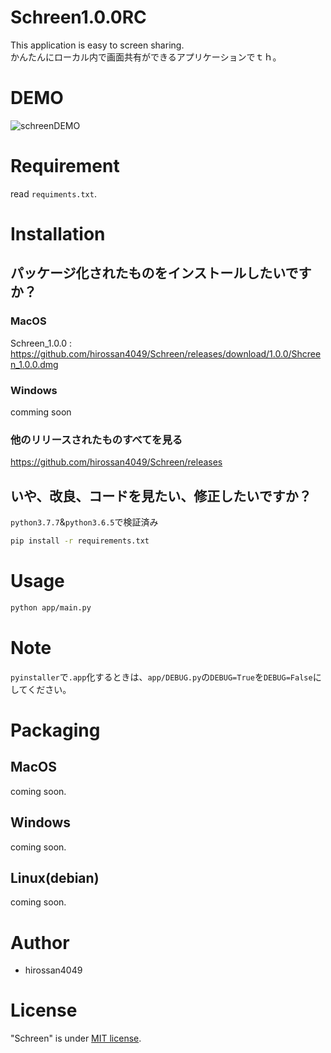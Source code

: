 # Schreen1.0.0RC
This application is easy to screen sharing.
<br>
かんたんにローカル内で画面共有ができるアプリケーションでｔｈ。

# DEMO
![schreenDEMO](https://user-images.githubusercontent.com/50548952/77206946-8a8d9b00-6b3b-11ea-9e69-25570f4c82ff.gif)
# Requirement

read `requiments.txt`.

# Installation

## パッケージ化されたものをインストールしたいですか？
### MacOS
Schreen_1.0.0 : https://github.com/hirossan4049/Schreen/releases/download/1.0.0/Shcreen_1.0.0.dmg

### Windows
comming soon

### 他のリリースされたものすべてを見る
https://github.com/hirossan4049/Schreen/releases

## いや、改良、コードを見たい、修正したいですか？
  `python3.7.7`&`python3.6.5`で検証済み
```bash
pip install -r requirements.txt
```



# Usage

```bash
python app/main.py
```

# Note
`pyinstaller`で`.app`化するときは、`app/DEBUG.py`の`DEBUG=True`を`DEBUG=False`にしてください。
# Packaging
## MacOS
coming soon.
## Windows
coming soon.
## Linux(debian)
coming soon.
# Author

* hirossan4049


# License
"Schreen" is under [MIT license](https://en.wikipedia.org/wiki/MIT_License).
